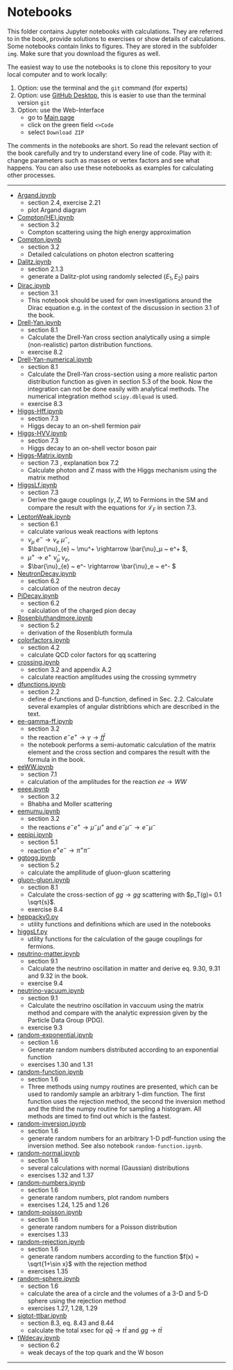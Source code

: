 # Notebooks

This folder contains Jupyter notebooks with calculations. 
They are referred to in the book, provide solutions to exercises or 
show details of calculations.
Some notebooks contain links to figures. 
They are stored in the subfolder `img`.
Make sure that you download the figures as well.  

The easiest way to use the notebooks is to clone this repository to your local computer 
and to work locally:
1. Option: use the terminal and the `git` command (for experts)
2. Option: use [GitHub Desktop](https://desktop.github.com), this is easier to use than the terminal version  `git` 
2. Option: use the Web-Interface 
    - go to [Main page](https://github.com/BuchEPP/Buch)
    - click on the green field `<>Code`
    - select `Download ZIP`

The comments in the notebooks are short.  So read the relevant section of the book carefully and try to understand every line of code.  Play with it: change parameters such as masses or vertex factors and see what happens. You can also use these notebooks as examples for calculating other processes.   

----
- [Argand.ipynb](./Argand.ipynb)
    - section 2.4, exercise 2.21
    - plot Argand diagram
- [Compton(HE).ipynb](./Compton(HE).ipynb) 
    - section 3.2 
    - Compton scattering using the high energy approximation
- [Compton.ipynb](./Compton.ipynb) 
    - section 3.2 
    - Detailed calculations on photon electron scattering
- [Dalitz.ipynb](./Dalitz.ipynb) 
    - section 2.1.3
    - generate a Dalitz-plot using randomly selected $(E_1, E_2)$ pairs
- [Dirac.ipynb](./Dirac.ipynb)
    - section 3.1 
    - This notebook should be used for own investigations around the Dirac equation e.g. in the context of the discussion in section 3.1 of the book.
- [Drell-Yan.ipynb](./Drell-Yan.ipynb)
    - section 8.1 
    - Calculate the Drell-Yan cross section analytically using a simple (non-realistic) parton distribution functions. 
    - exercise 8.2
- [Drell-Yan-numerical.ipynb](./Drell-Yan-numerical.ipynb)
    - section 8.1 
    - Calculate the Drell-Yan cross-section using a more realistic parton distribution function as given in section 5.3 of the book. Now the integration can not be done easily with analytical methods. The numerical integration method `scipy.dblquad` is used. 
    - exercise 8.3
- [Higgs-Hff.ipynb](./Higgs-Hff.ipynb) 
    - section 7.3 
    - Higgs decay to an on-shell fermion pair
- [Higgs-HVV.ipynb](./Higgs-HVV.ipynb) 
    - section 7.3 
    - Higgs decay to an on-shell vector boson pair
- [Higgs-Matrix.ipynb](./Higgs-Matrix.ipynb) 
    - section 7.3 , explanation box 7.2
    - Calculate photon and Z mass with the Higgs mechanism using the matrix method
- [HiggsLf.ipynb](./HiggsLf.ipynb) 
    - section 7.3 
    - Derive the gauge couplings ($\gamma, Z, W$) to Fermions  in the SM and compare the result with the equations for $\mathcal{L}_F$ in section 7.3.     
- [LeptonWeak.ipynb](./LeptonWeak.ipynb) 
    - section 6.1 
    - calculate various weak reactions with leptons
    - $\nu_\mu ~ e^-\rightarrow \nu_e ~ \mu^-$,  
    - $\bar{\nu}_{e} ~ \mu^+ \rightarrow \bar{\nu}_μ ~ e^+ $,  
    - $\mu^+\rightarrow e^+ ~\bar{\nu}_\mu ~ \nu_e$,
    - $\bar{\nu}_{e} ~ e^- \rightarrow \bar{\nu}_e ~ e^- $ 
- [NeutronDecay.ipynb](./NeutronDecay.ipynb) 
    - section 6.2 
    - calculation of the neutron decay 
- [PiDecay.ipynb](./PiDecay.ipynb) 
    - section 6.2 
    - calculation of the charged pion decay 
- [Rosenbluthandmore.ipynb](./Rosenbluthandmore.ipynb) 
    - section 5.2 
    - derivation of the Rosenbluth formula
- [colorfactors.ipynb](./colorfactors.ipynb)
    - section 4.2 
    - calculate QCD color factors for qq scattering
- [crossing.ipynb](./crossing.ipynb)
    - section 3.2 and  appendix A.2
    - calculate reaction amplitudes using the crossing symmetry
- [dfunctions.ipynb](./dfunctions.ipynb)
    - section 2.2 
    - define d-functions and D-function, defined in Sec. 2.2. Calculate several examples of angular distribtions which are described in the text.  
- [ee-gamma-ff.ipynb](./ee-gamma-ff.ipynb) 
    - section 3.2 
    - the reaction $e^- e^+ \to \gamma \to f \bar{f}$
    - the notebook performs a semi-automatic calculation of the matrix element and the cross section and compares the result with the formula in the book. 
- [eeWW.ipynb](./eeWW.ipynb)  
    - section 7.1 
    - calculation of the amplitudes for the reaction $ee \to WW$
- [eeee.ipynb](./eeee.ipynb) 
    - section 3.2 
    - Bhabha and Moller scattering
- [eemumu.ipynb](./eemumu.ipynb) 
    - section 3.2 
    - the reactions $e^- e^+ \to \mu^- \mu^+$ and $e^- \mu^- \to e^- \mu^-$
- [eepipi.ipynb](./eepipi.ipynb) 
    - section 5.1 
    - reaction $e^+ e^- \to \pi^+ \pi^-$
- [ggtogg.ipynb](./ggtogg.ipynb) 
    - section 5.2 
    - calculate the ampllitude of gluon-gluon scattering
- [gluon-gluon.ipynb](./gluon-gluon.ipynb) 
    - section 8.1 
    - Calculate the cross-section of $gg\to gg$ scattering with $p_T(g)= 0.1 \sqrt{s}$.
    - exercise 8.4 
- [heppackv0.py](./heppackv0.py) 
    - utility functions and definitions which are used in the notebooks 
- [higgsLf.py](./higgsLf.py) 
    - utility functions for the calculation of the gauge couplings for fermions.
- [neutrino-matter.ipynb](./neutrino-matter.ipynb) 
    - section 9.1 
    - Calculate the neutrino oscillation in matter and derive eq. 9.30, 9.31 and 9.32 in the book. 
    - exercise 9.4
- [neutrino-vacuum.ipynb](./neutrino-vacuum.ipynb) 
    - section 9.1 
    - Calculate the neutrino oscillation in vaccuum using the matrix method and compare with the analytic expression given by the Particle Data Group (PDG). 
    - exercise 9.3
- [random-exponential.ipynb](./random-exponential.ipynb) 
    - section 1.6
    - Generate random numbers distributed according to an exponential function
    - exercises 1.30 and 1.31 
- [random-function.ipynb](./random-function.ipynb) 
    - section 1.6
    - Three methods using numpy routines are presented, which can be used to randomly sample an arbitrary 1-dim function. The first function uses the rejection method, the second the inversion method and the third the numpy routine for sampling a histogram. All methods are timed to find out which is the fastest. 
- [random-inversion.ipynb](./random-inversion.ipynb) 
    - section 1.6
    - generate random numbers for an arbitrary 1-D pdf-function using the inversion method. See also notebook `random-function.ipynb`.
- [random-normal.ipynb](./random-normal.ipynb) 
    - section 1.6
    - several calculations with normal (Gaussian) distributions
    - exercises 1.32 and 1.37 
- [random-numbers.ipynb](./random-numbers.ipynb) 
    - section 1.6
    - generate random  numbers,  plot random numbers
    - exercises 1.24, 1.25 and 1.26
- [random-poisson.ipynb](./random-poisson.ipynb) 
    - section 1.6
    - generate random numbers for a Poisson distribution
    - exercises 1.33
- [random-rejection.ipynb](./random-rejection.ipynb) 
    - section 1.6
    - generate random numbers according to the function $f(x) = \sqrt{1+\sin x}$ with the rejection method
    - exercises 1.35
- [random-sphere.ipynb](./random-sphere.ipynb) 
    - section 1.6
    - calculate the area of a circle and the volumes of a 3-D and 5-D sphere using the rejection method
    - exercises 1.27, 1.28, 1.29
- [sigtot-ttbar.ipynb](./sigtot-ttbar.ipynb) 
    - section 8.3, eq. 8.43 and 8.44
    - calculate the total xsec for $q\bar{q} \to t \bar{t}$ and  $gg \to t \bar{t}$
- [tWdecay.ipynb](./tWdecay.ipynb) 
    - section 6.2 
    - weak decays of the top quark and the W boson
----
